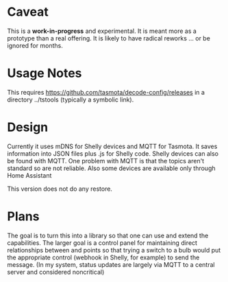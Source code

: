 # Caveat
This is a **work-in-progress** and experimental. It is meant more as a prototype than a real offering. It is likely to have radical reworks ... or be ignored for months.
# Usage Notes
This requires https://github.com/tasmota/decode-config/releases in a directory ../tstools (typically a symbolic link).

# Design
Currently it uses mDNS for Shelly devices and MQTT for Tasmota. It saves information into JSON files plus .js for Shelly code. Shelly devices can also be found with MQTT. One problem with MQTT is that the topics aren't standard so are not reliable. Also some devices are available only through Home Assistant

This version does not do any restore.

# Plans
The goal is to turn this into a library so that one can use and extend the capabilities. The larger goal is a control panel for maintaining direct relationships between and points so that trying a switch to a bulb would put the appropriate control (webhook in Shelly, for example) to send the message. (In my system, status updates are largely via MQTT to a central server and considered noncritical)